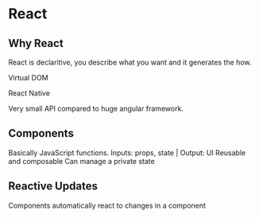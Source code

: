 # React

## Why React

React is declaritive, you describe what you want and it generates the how.

Virtual DOM

React Native

Very small API compared to huge angular framework.

## Components

Basically JavaScript functions.
Inputs: props, state | Output: UI
Reusable and composable
Can manage a private state

## Reactive Updates

Components automatically react to changes in a component

